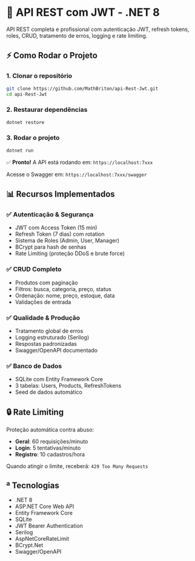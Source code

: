 # 🚀 API REST com JWT - .NET 8

API REST completa e profissional com autenticação JWT, refresh tokens, roles, CRUD, tratamento de erros, logging e rate limiting.

## ⚡ Como Rodar o Projeto

### 1. Clonar o repositório
```bash
git clone https://github.com/MathBriton/api-Rest-Jwt.git
cd api-Rest-Jwt
```

### 2. Restaurar dependências
```bash
dotnet restore
```

### 3. Rodar o projeto
```bash
dotnet run
```

✅ **Pronto!** A API está rodando em: `https://localhost:7xxx`

Acesse o Swagger em: `https://localhost:7xxx/swagger`

## 📊 Recursos Implementados

### ✅ Autenticação & Segurança
- JWT com Access Token (15 min)
- Refresh Token (7 dias) com rotation
- Sistema de Roles (Admin, User, Manager)
- BCrypt para hash de senhas
- Rate Limiting (proteção DDoS e brute force)

### ✅ CRUD Completo
- Produtos com paginação
- Filtros: busca, categoria, preço, status
- Ordenação: nome, preço, estoque, data
- Validações de entrada

### ✅ Qualidade & Produção
- Tratamento global de erros
- Logging estruturado (Serilog)
- Respostas padronizadas
- Swagger/OpenAPI documentado

### ✅ Banco de Dados
- SQLite com Entity Framework Core
- 3 tabelas: Users, Products, RefreshTokens
- Seed de dados automático

## 🔒 Rate Limiting

Proteção automática contra abuso:

- **Geral**: 60 requisições/minuto
- **Login**: 5 tentativas/minuto
- **Registro**: 10 cadastros/hora

Quando atingir o limite, receberá: `429 Too Many Requests`

## ª Tecnologias

- .NET 8
- ASP.NET Core Web API
- Entity Framework Core
- SQLite
- JWT Bearer Authentication
- Serilog
- AspNetCoreRateLimit
- BCrypt.Net
- Swagger/OpenAPI

